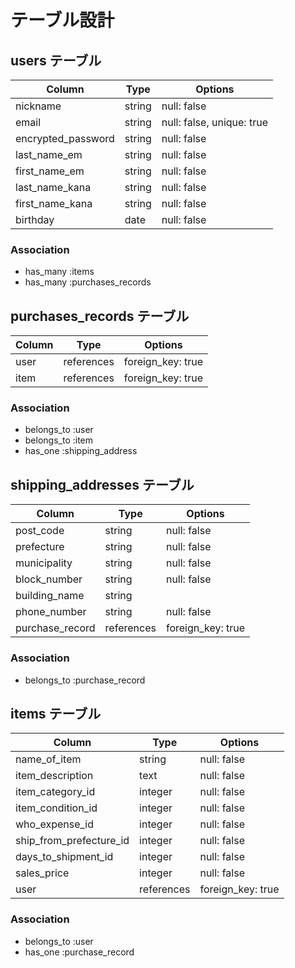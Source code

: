 # テーブル設計

## users テーブル

| Column             | Type    | Options                   |
| ------------------ | ------  | ------------------------- |
| nickname           | string  | null: false               |
| email              | string  | null: false, unique: true |
| encrypted_password | string  | null: false               |
| last_name_em       | string  | null: false               |
| first_name_em      | string  | null: false               |
| last_name_kana     | string  | null: false               |
| first_name_kana    | string  | null: false               |
| birthday           | date    | null: false               |

### Association

- has_many :items
- has_many :purchases_records

## purchases_records テーブル

| Column | Type       | Options           |
| ------ | ---------- | ----------------- |
| user   | references | foreign_key: true |
| item   | references | foreign_key: true |

### Association

- belongs_to :user
- belongs_to :item
- has_one    :shipping_address

## shipping_addresses テーブル

| Column          | Type       | Options           |
| --------------- | ---------- | ----------------- |
| post_code       | string     | null: false       |
| prefecture      | string     | null: false       |
| municipality    | string     | null: false       |
| block_number    | string     | null: false       |
| building_name   | string     |                   |
| phone_number    | string     | null: false       |
| purchase_record | references | foreign_key: true |

### Association

- belongs_to :purchase_record

## items テーブル

| Column                  | Type       | Options           |
| ----------------------- | ---------- | ----------------- |
| name_of_item            | string     | null: false       |
| item_description        | text       | null: false       |
| item_category_id        | integer    | null: false       |
| item_condition_id       | integer    | null: false       |
| who_expense_id          | integer    | null: false       |
| ship_from_prefecture_id | integer    | null: false       |
| days_to_shipment_id     | integer    | null: false       |
| sales_price             | integer    | null: false       |
| user                    | references | foreign_key: true |

### Association

- belongs_to :user
- has_one    :purchase_record